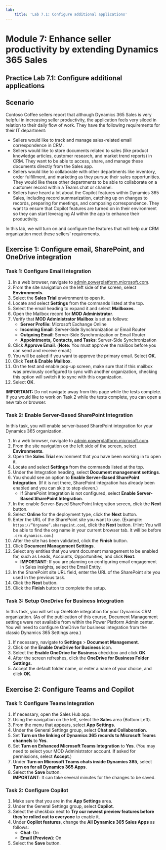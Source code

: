 ```yaml
---
lab:
    title: 'Lab 7.1: Configure additional applications'
---
```


# Module 7: Enhance seller productivity by extending Dynamics 365 Sales

## Practice Lab 7.1: Configure additional applications

## Scenario

Contoso Coffee sellers report that although Dynamics 365 Sales is very helpful in increasing seller productivity, the application feels very siloed in relation to their daily flow of work. They have the following requirements for their IT department:
- Sellers would like to track and manage sales-related email correspondence in CRM.
- Sellers would like to store documents related to sales (like product knowledge articles, customer research, and market trend reports) in CRM. They want to be able to access, share, and manage these documents directly from the Sales app.
- Sellers would like to collaborate with other departments like inventory, order fulfillment, and marketing as they pursue their sales opportunities. They would like these other departments to be able to collaborate on a customer record within a Teams chat or channel.
- Sellers have heard a lot about the Copilot features within Dynamics 365 Sales, including record summarization, catching up on changes to records, preparing for meetings, and composing correspondence. They want to ensure that Copilot features are turned on in their environment so they can start leveraging AI within the app to enhance their productivity.

In this lab, we will turn on and configure the features that will help our CRM organization meet these sellers' requirements.

## Exercise 1: Configure email, SharePoint, and OneDrive integration
### Task 1: Configure Email Integration
1. In a web browser, navigate to [admin.powerplatform.microsoft.com](https://admin.powerplatform.microsoft.com/).
2. From the site navigation on the left side of the screen, select **Environments**.
3. Select the **Sales Trial** environment to open it.
4. Locate and select **Settings** from the commands listed at the top.
5. Select the email heading to expand it and select **Mailboxes**.
6. Open the Mailbox record for **MOD Administrator**.
7. Verify that **MOD Administrator Mailbox** is set as follows:
   - **Server Profile**: Microsoft Exchange Online
   - **Incoming Email**: Server-Side Synchronization or Email Router
   - **Outgoing Email**: Server-Side Synchronization or Email Router
   - **Appointments, Contacts, and Tasks**: Server-Side Synchronization
8. Click **Approve Email**. (**Note:** You must approve the mailbox before you can send and receive email.)
9. You will be asked if you want to approve the primary email. Select **OK**.
10. Click **Test & Enable Mailbox**.
11. On the test and enable pop-up screen, make sure that if this mailbox was previously configured to sync with another organization, checking this option will switch it to sync with this organization.
12. Select **OK**.

**IMPORTANT:** Do not navigate away from this page while the tests complete. If you would like to work on Task 2 while the tests complete, you can open a new tab or browser.

### Task 2: Enable Server-Based SharePoint Integration
In this task, you will enable server-based SharePoint integration for your Dynamics 365 organization.

1. In a web browser, navigate to [admin.powerplatform.microsoft.com](https://admin.powerplatform.microsoft.com/).
2. From the site navigation on the left side of the screen, select **Environments**.
3. Open the **Sales Trial** environment that you have been working in to open it.
4. Locate and select **Settings** from the commands listed at the top.
5. Under the Integration heading, select **Document management settings**.
6. You should see an option to **Enable Server-Based SharePoint Integration**. (If it is not there, SharePoint integration has already been enabled and you can skip to step eleven.)
   - If SharePoint Integration is not configured, select **Enable Server-Based SharePoint Integration**.
7. In the enable Server-Based SharePoint Integration screen, click the **Next** button.
8. Select **Online** for the deployment type, click the **Next** button.
9. Enter the URL of the SharePoint site you want to use. (Example: `https://”Orgname”.sharepoint.com`), click the **Next** button. (Hint: You will be able to find the org name in your current browser tab. It will be before `.crm.dynamics.com`.)
10. After the site has been validated, click the **Finish** button.
11. Click **Document Management Settings**.
12. Select any entities that you want document management to be enabled for, such as Leads, Accounts, Opportunities, and click **Next**.
    - **IMPORTANT**: If you are planning on configuring email engagement in Sales insights, select the Email Entity.
13. In the SharePoint site URL field, enter the URL of the SharePoint site you used in the previous task.
14. Click the **Next** button.
15. Click the **Finish** button to complete the setup.

### Task 3: Setup OneDrive for Business Integration
In this task, you will set up OneNote integration for your Dynamics CRM organization. (As of the publication of this course, Document Management settings were not available from within the Power Platform Admin center. You will need to configure OneDrive for business integration from the classic Dynamics 365 Settings area.)
1. If necessary, navigate to **Settings** > **Document Management**.
2. Click on the **Enable OneDrive for Business** icon.
3. Select the **Enable OneDrive for Business** checkbox and click **OK**.
4. After the screen refreshes, click the **OneDrive for Business Folder Settings**.
5. Accept the default folder name, or enter a name of your choice, and click **OK**.

## Exercise 2: Configure Teams and Copilot 
### Task 1: Configure Teams Integration
1. If necessary, open the Sales Hub app.
2. Using the navigation on the left, select the **Sales** area (Bottom Left).
3. From the menu that appears, select **App Settings**.
4. Under the General Settings group, select **Chat and Collaboration**.
5. Set **Turn on the linking of Dynamics 365 records to Microsoft Teams channels** to **Yes**.
6. Set **Turn on Enhanced Microsoft Teams Integration** to **Yes**. (You may need to select your MOD Administrator account. If asked for permissions, select **Accept**.)
7. Under **Turn on Microsoft Teams chats inside Dynamics 365**, select **Turn on for all Dynamics 365 Apps**.
8. Select the **Save** button.  
   **IMPORTANT**: It can take several minutes for the changes to be saved.

### Task 2: Configure Copilot
1. Make sure that you are in the **App Settings** area.
2. Under the General Settings group, select **Copilot**.
3. Select the checkbox next to **Try our newest preview features before they’re rolled out to everyone** to enable it.
4. Under **Copilot features**, change the **All Dynamics 365 Sales Apps** as follows:
   - **Chat**: On
   - **Email (Preview)**: On
5. Select the **Save** button.
